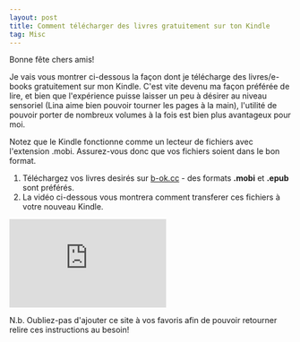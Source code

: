 ```yaml
---
layout: post
title: Comment télécharger des livres gratuitement sur ton Kindle
tag: Misc
---
```

Bonne fête chers amis! 

Je vais vous montrer ci-dessous la façon dont je télécharge des livres/e-books gratuitement sur mon Kindle. C'est vite devenu ma façon préférée de lire, et bien que l'expérience puisse laisser un peu à désirer au niveau sensoriel (Lina aime bien pouvoir tourner les pages à la main), l'utilité de pouvoir porter de nombreux volumes à la fois est bien plus avantageux pour moi.


Notez que le Kindle fonctionne comme un lecteur de fichiers avec l'extension .mobi. Assurez-vous donc que vos fichiers soient dans le bon format.

1. Téléchargez vos livres desirés sur <a href="http://b-ok.cc">b-ok.cc</a> - des formats <b>.mobi</b> et <b>.epub</b> sont préférés.
2. La vidéo ci-dessous vous montrera comment transferer ces fichiers à votre nouveau Kindle.

<iframe width="280" height="158" src="https://www.youtube.com/embed/mkEbXxx9VBI" title="YouTube video player" frameborder="0" allow="accelerometer; autoplay; clipboard-write; encrypted-media; gyroscope; picture-in-picture" allowfullscreen></iframe>

<br>

N.b. Oubliez-pas d'ajouter ce site à vos favoris afin de pouvoir retourner relire ces instructions au besoin!
